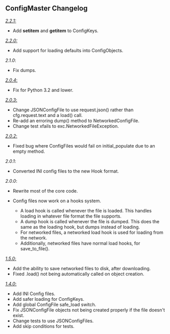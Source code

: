 ## ConfigMaster Changelog  
[*2.2.1:*](https://github.com/SunDwarf/ConfigMaster/releases/tag/2.2.0)

 - Add __setitem__ and __getitem__ to ConfigKeys.

[*2.2.0:*](https://github.com/SunDwarf/ConfigMaster/releases/tag/2.2.0)

 - Add support for loading defaults into ConfigObjects.

*2.1.0*:

 - Fix dumps.
 
[*2.0.4*:](https://github.com/SunDwarf/ConfigMaster/releases/tag/2.0.4)

 - Fix for Python 3.2 and lower.

[*2.0.3*:](https://github.com/SunDwarf/ConfigMaster/releases/tag/2.0.3)

 - Change JSONConfigFile to use request.json() rather than cfg.request.text and a load() call.
 - Re-add an erroring dump() method to NetworkedConfigFile.
 - Change test xfails to exc.NetworkedFileException.

[*2.0.2*:](https://github.com/SunDwarf/ConfigMaster/releases/tag/2.0.2)

 - Fixed bug where ConfigFiles would fail on initial_populate due to an empty method.  

*2.0.1*:  

 - Converted INI config files to the new Hook format.  
 
*2.0.0*:  

 - Rewrite most of the core code.  
 - Config files now work on a hooks system.  
 
    - A load hook is called whenever the file is loaded. This handles loading in whatever file format the file supports.  
    - A dump hook is called whenever the file is dumped. This does the same as the loading hook, but dumps instead of loading.  
    - For networked files, a networked load hook is used for loading from the network.  
    - Additionally, networked files have normal load hooks, for save_to_file().  
  
[*1.5.0*:](https://github.com/SunDwarf/ConfigMaster/releases/tag/1.5.0-stable)  

 - Add the ability to save networked files to disk, after downloading.  
 - Fixed .load() not being automatically called on object creation.  
 
[*1.4.0*:](https://github.com/SunDwarf/configmaster/releases/tag/1.4.0-stable) 
 
 - Add INI Config files.  
 - Add safer loading for ConfigKeys.  
 - Add global ConfigFile safe_load switch.  
 - Fix JSONConfigFile objects not being created properly if the file doesn't exist.  
 - Change tests to use JSONConfigFiles.  
 - Add skip conditions for tests.  


